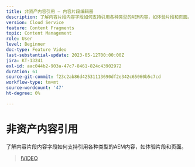 ```yaml
---
title: 非资产内容引用 — 内容片段编辑器
description: 了解内容片段内容字段如何支持引用各种类型的AEM内容，如体验片段和页面。
version: Cloud Service
feature: Content Fragments
topic: Content Management
role: User
level: Beginner
doc-type: Feature Video
last-substantial-update: 2023-05-12T00:00:00Z
jira: KT-13241
exl-id: aac044b2-903a-47c7-8461-824c43902972
duration: 61
source-git-commit: f23c2ab86d42531113690df2e342c65060b5c7cd
workflow-type: tm+mt
source-wordcount: '47'
ht-degree: 0%

---
```


# 非资产内容引用

了解内容片段内容字段如何支持引用各种类型的AEM内容，如体验片段和页面。

>[!VIDEO](https://video.tv.adobe.com/v/3419313/?learn=on)

